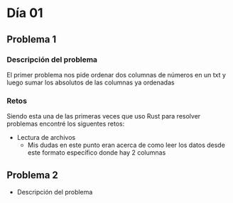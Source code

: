 # Día 01

## Problema 1

### Descripción del problema

El primer problema nos pide ordenar dos columnas de números en un txt y luego
sumar los absolutos de las columnas ya ordenadas

### Retos

Siendo esta una de las primeras veces que uso Rust para resolver problemas 
encontré los siguentes retos:

- Lectura de archivos
  - Mis dudas en este punto eran acerca de como leer los datos desde este formato 
  específico donde hay 2 columnas 

## Problema 2

- Descripción del problema
